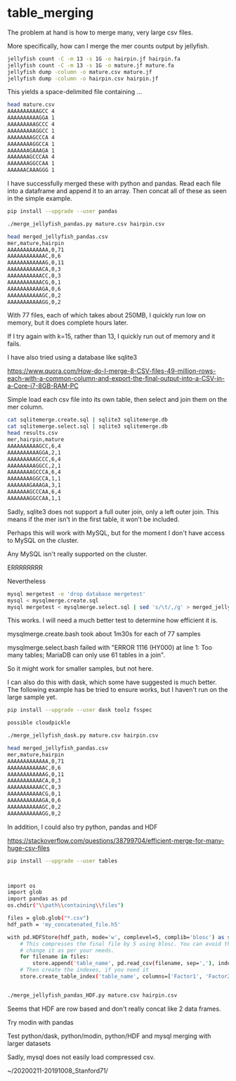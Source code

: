 # table_merging

The problem at hand is how to merge many, very large csv files.


More specifically, how can I merge the mer counts output by jellyfish.


```BASH
jellyfish count -C -m 13 -s 1G -o hairpin.jf hairpin.fa 
jellyfish count -C -m 13 -s 1G -o mature.jf mature.fa 
jellyfish dump -column -o mature.csv mature.jf 
jellyfish dump -column -o hairpin.csv hairpin.jf 
```

This yields a space-delimited file containing ...

```BASH
head mature.csv 
AAAAAAAAAAGCC 4
AAAAAAAAAAGGA 1
AAAAAAAAAGCCC 4
AAAAAAAAAGGCC 1
AAAAAAAAGCCCA 4
AAAAAAAAGGCCA 1
AAAAAAAGAAAGA 1
AAAAAAAGCCCAA 4
AAAAAAAGGCCAA 1
AAAAAACAAAGGG 1
```


I have successfully merged these with python and pandas.
Read each file into a dataframe and append it to an array.
Then concat all of these as seen in the simple example.

```BASH
pip install --upgrade --user pandas

./merge_jellyfish_pandas.py mature.csv hairpin.csv 

head merged_jellyfish_pandas.csv
mer,mature,hairpin
AAAAAAAAAAAAA,0,71
AAAAAAAAAAAAC,0,6
AAAAAAAAAAAAG,0,11
AAAAAAAAAAACA,0,3
AAAAAAAAAAACC,0,3
AAAAAAAAAAACG,0,1
AAAAAAAAAAAGA,0,6
AAAAAAAAAAAGC,0,2
AAAAAAAAAAAGG,0,2
```

With 77 files, each of which takes about 250MB, I quickly run low on memory, but it does complete hours later.

If I try again with k=15, rather than 13, I quickly run out of memory and it fails.




I have also tried using a database like sqlite3

https://www.quora.com/How-do-I-merge-8-CSV-files-49-million-rows-each-with-a-common-column-and-export-the-final-output-into-a-CSV-in-a-Core-i7-8GB-RAM-PC

Simple load each csv file into its own table, then select and join them on the mer column.

```BASH
cat sqlitemerge.create.sql | sqlite3 sqlitemerge.db
cat sqlitemerge.select.sql | sqlite3 sqlitemerge.db
head results.csv
mer,hairpin,mature
AAAAAAAAAAGCC,6,4
AAAAAAAAAAGGA,2,1
AAAAAAAAAGCCC,6,4
AAAAAAAAAGGCC,2,1
AAAAAAAAGCCCA,6,4
AAAAAAAAGGCCA,1,1
AAAAAAAGAAAGA,3,1
AAAAAAAGCCCAA,6,4
AAAAAAAGGCCAA,1,1
```

Sadly, sqlite3 does not support a full outer join, only a left outer join.
This means if the mer isn't in the first table, it won't be included.

Perhaps this will work with MySQL, but for the moment I don't have access 
to MySQL on the cluster.

Any MySQL isn't really supported on the cluster.

ERRRRRRRR

Nevertheless

```BASH
mysql mergetest -e 'drop database mergetest'
mysql < mysqlmerge.create.sql
mysql mergetest < mysqlmerge.select.sql | sed 's/\t/,/g' > merged_jellyfish_mysql.csv
```

This works. I will need a much better test to determine how efficient it is.

mysqlmerge.create.bash took about 1m30s for each of 77 samples

mysqlmerge.select.bash failed with "ERROR 1116 (HY000) at line 1: Too many tables; MariaDB can only use 61 tables in a join".

So it might work for smaller samples, but not here.










I can also do this with dask, which some have suggested is much better.
The following example has be tried to ensure works, but I haven't run on the large sample yet.

```BASH
pip install --upgrade --user dask toolz fsspec

possible cloudpickle

./merge_jellyfish_dask.py mature.csv hairpin.csv 

head merged_jellyfish_pandas.csv
mer,mature,hairpin
AAAAAAAAAAAAA,0,71
AAAAAAAAAAAAC,0,6
AAAAAAAAAAAAG,0,11
AAAAAAAAAAACA,0,3
AAAAAAAAAAACC,0,3
AAAAAAAAAAACG,0,1
AAAAAAAAAAAGA,0,6
AAAAAAAAAAAGC,0,2
AAAAAAAAAAAGG,0,2
```













In addition, I could also try python, pandas and HDF

https://stackoverflow.com/questions/38799704/efficient-merge-for-many-huge-csv-files

```BASH
pip install --upgrade --user tables



import os
import glob
import pandas as pd
os.chdir("\\path\\containing\\files")

files = glob.glob("*.csv")
hdf_path = 'my_concatenated_file.h5'

with pd.HDFStore(hdf_path, mode='w', complevel=5, complib='blosc') as store:
    # This compresses the final file by 5 using blosc. You can avoid that or
    # change it as per your needs.
    for filename in files:
        store.append('table_name', pd.read_csv(filename, sep=','), index=False)
    # Then create the indexes, if you need it
    store.create_table_index('table_name', columns=['Factor1', 'Factor2'], optlevel=9, kind='full')


./merge_jellyfish_pandas_HDF.py mature.csv hairpin.csv 

```


Seems that HDF are row based and don't really concat like 2 data frames.














Try modin with pandas












Test python/dask, python/modin, python/HDF and mysql merging with larger datasets

Sadly, mysql does not easily load compressed csv.

~/20200211-20191008_Stanford71/







